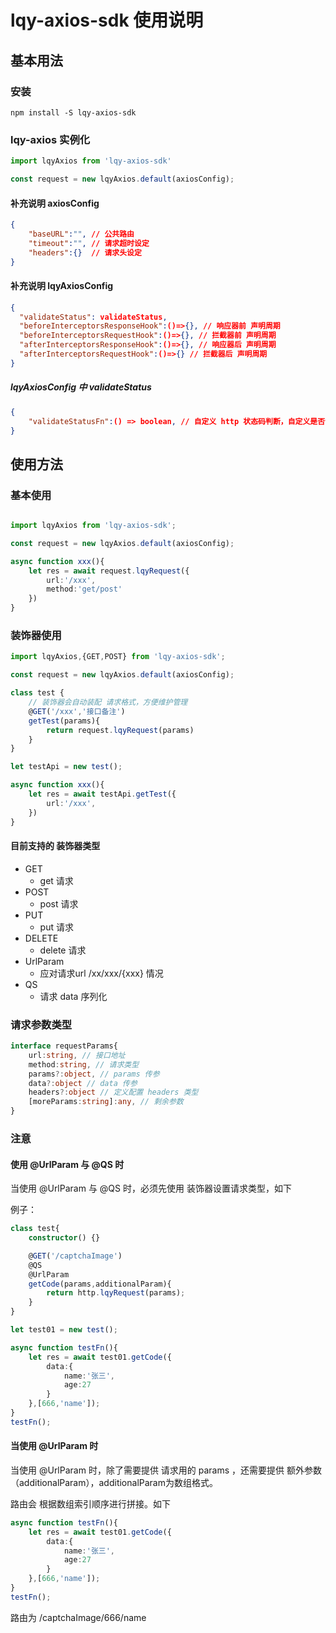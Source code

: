 # lqy-axios-sdk 使用说明

## 基本用法

### 安装
```shell
npm install -S lqy-axios-sdk
```

### lqy-axios 实例化

```ts
import lqyAxios from 'lqy-axios-sdk'

const request = new lqyAxios.default(axiosConfig);
```

#### 补充说明 axiosConfig

```json
{
    "baseURL":"", // 公共路由
    "timeout":"", // 请求超时设定
    "headers":{}  // 请求头设定
}
```

#### 补充说明 lqyAxiosConfig

```json
{
  "validateStatus": validateStatus,
  "beforeInterceptorsResponseHook":()=>{}, // 响应器前 声明周期
  "beforeInterceptorsRequestHook":()=>{}, // 拦截器前 声明周期
  "afterInterceptorsResponseHook":()=>{}, // 响应器后 声明周期
  "afterInterceptorsRequestHook":()=>{} // 拦截器后 声明周期
}
```

##### lqyAxiosConfig 中 validateStatus
```json
{
    "validateStatusFn":() => boolean, // 自定义 http 状态码判断，自定义是否请求成功
}
```

## 使用方法

### 基本使用
```ts

import lqyAxios from 'lqy-axios-sdk';

const request = new lqyAxios.default(axiosConfig);

async function xxx(){
    let res = await request.lqyRequest({
        url:'/xxx',
        method:'get/post'
    })
}
```

### 装饰器使用

```ts
import lqyAxios,{GET,POST} from 'lqy-axios-sdk';

const request = new lqyAxios.default(axiosConfig);

class test {
    // 装饰器会自动装配 请求格式，方便维护管理
    @GET('/xxx','接口备注')
    getTest(params){
        return request.lqyRequest(params)
    }
}

let testApi = new test();

async function xxx(){
    let res = await testApi.getTest({
        url:'/xxx',
    })
}

```

#### 目前支持的 装饰器类型

- GET
  - get 请求
- POST
  - post 请求
- PUT
  - put 请求
- DELETE
  - delete 请求
- UrlParam
  - 应对请求url /xx/xxx/{xxx} 情况
- QS
  - 请求 data 序列化

### 请求参数类型

```ts
interface requestParams{
    url:string, // 接口地址
    method:string, // 请求类型
    params?:object, // params 传参
    data?:object // data 传参
    headers?:object // 定义配置 headers 类型
    [moreParams:string]:any, // 剩余参数
}
```

### 注意

#### 使用 @UrlParam 与 @QS 时

当使用 @UrlParam 与 @QS 时，必须先使用 装饰器设置请求类型，如下

例子：

```ts
class test{
    constructor() {}

    @GET('/captchaImage')
    @QS
    @UrlParam
    getCode(params,additionalParam){
        return http.lqyRequest(params);
    }
}

let test01 = new test();

async function testFn(){
    let res = await test01.getCode({
        data:{
            name:'张三',
            age:27
        }
    },[666,'name']);
}
testFn();
```

#### 当使用 @UrlParam 时

当使用 @UrlParam 时，除了需要提供 请求用的 params ，还需要提供 额外参数（additionalParam），additionalParam为数组格式。

路由会 根据数组索引顺序进行拼接。如下

```ts
async function testFn(){
    let res = await test01.getCode({
        data:{
            name:'张三',
            age:27
        }
    },[666,'name']);
}
testFn();
```

 路由为 /captchaImage/666/name